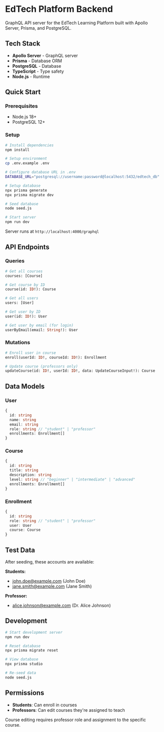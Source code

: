 # EdTech Platform Backend

GraphQL API server for the EdTech Learning Platform built with Apollo Server, Prisma, and PostgreSQL.

## Tech Stack

- **Apollo Server** - GraphQL server
- **Prisma** - Database ORM
- **PostgreSQL** - Database
- **TypeScript** - Type safety
- **Node.js** - Runtime

## Quick Start

### Prerequisites
- Node.js 18+
- PostgreSQL 12+

### Setup

```bash
# Install dependencies
npm install

# Setup environment
cp .env.example .env

# Configure database URL in .env
DATABASE_URL="postgresql://username:password@localhost:5432/edtech_db"

# Setup database
npx prisma generate
npx prisma migrate dev

# Seed database
node seed.js

# Start server
npm run dev
```

Server runs at `http://localhost:4000/graphql`

## API Endpoints

### Queries

```graphql
# Get all courses
courses: [Course]

# Get course by ID
course(id: ID!): Course

# Get all users
users: [User]

# Get user by ID
user(id: ID!): User

# Get user by email (for login)
userByEmail(email: String!): User
```

### Mutations

```graphql
# Enroll user in course
enroll(userId: ID!, courseId: ID!): Enrollment

# Update course (professors only)
updateCourse(id: ID!, userId: ID!, data: UpdateCourseInput!): Course
```

## Data Models

### User
```typescript
{
  id: string
  name: string
  email: string
  role: string // "student" | "professor"
  enrollments: Enrollment[]
}
```

### Course
```typescript
{
  id: string
  title: string
  description: string
  level: string // "beginner" | "intermediate" | "advanced"
  enrollments: Enrollment[]
}
```

### Enrollment
```typescript
{
  id: string
  role: string // "student" | "professor"
  user: User
  course: Course
}
```

## Test Data

After seeding, these accounts are available:

**Students:**
- john.doe@example.com (John Doe)
- jane.smith@example.com (Jane Smith)

**Professor:**
- alice.johnson@example.com (Dr. Alice Johnson)

## Development

```bash
# Start development server
npm run dev

# Reset database
npx prisma migrate reset

# View database
npx prisma studio

# Re-seed data
node seed.js
```

## Permissions

- **Students**: Can enroll in courses
- **Professors**: Can edit courses they're assigned to teach

Course editing requires professor role and assignment to the specific course.